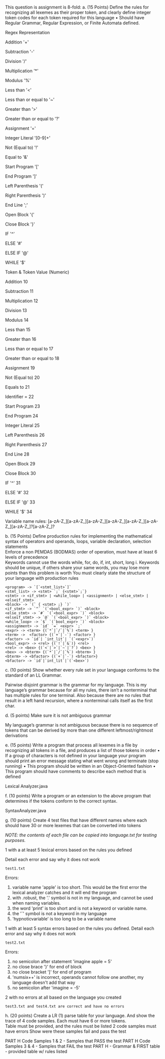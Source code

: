 This question is assignment is 8-fold:
a. (15 Points) Define the rules for recognizing all lexemes as their proper token, and clearly define integer token codes for each token required for this language 
• Should have Regular Grammar, Regular Expression, or Finite Automata defined.

Regex Representation

Addition '+'

Subtraction '-'

Division '/'

Multiplication '*'

Modulus '%'

Less than '<'

Less than or equal to '~' 

Greater than '>'

Greater than or equal to '?'

Assignment '='

Integer Literal '[0-9]+'

Not (Equal to) '!'

Equal to '&'

Start Program '['

End Program ']'

Left Parenthesis '('

Right Parenthesis ')'

End Line ';'

Open Block '{'

Close Block '}'

IF '^'

ELSE '#'

ELSE IF '@'

WHILE '$'


Token & Token Value (Numeric)

Addition 10

Subtraction 11

Multiplication 12

Division 13

Modulus 14

Less than 15

Greater than 16

Less than or equal to 17

Greater than or equal to 18

Assignment 19

Not (Equal to) 20

Equals to 21

Identifier = 22

Start Program 23

End Program 24

Integer Literal 25

Left Parenthesis 26

Right Parenthesis 27

End Line 28

Open Block 29

Close Block 30

IF '^' 31

ELSE '#' 32

ELSE IF '@' 33

WHILE '$' 34

Variable name rules: 
[a-zA-Z_][a-zA-Z_][a-zA-Z_][a-zA-Z_][a-zA-Z_][a-zA-Z_][a-zA-Z_]?[a-zA-Z_]?


b. (15 Points) Define production rules for implementing the mathematical syntax of operators and operands, loops, variable declaration, selection statements					
Enforce a non PEMDAS (BODMAS) order of operation, must have at least 6 levels of precedence				
Keywords cannot use the words while, for, do, if, int, short, long
 i. Keywords should be unique, if others share your same words, you may lose more points than this problem is worth
You must clearly state the structure of your language with production rules

    <program> -> `[`<stmt_list>`]`
    <stmt_list> -> <stmt> `;` {<stmt>`;`}
    <stmt> -> <if_stmt> | <while_loop> | <assignment> | <else_stmt> | <elseif_stmt>
    <block> -> `(` { <stmt> ;} `)`
    <if_stmt> -> `^` `(`<bool_expr> `)` <block> 
    <else_stmt> -> `#` `(`<bool_expr> `)` <block> 
    <elseif_stmt> -> `@` `(`<bool_expr> `)` <block> 
    <while_loop> -> `$` `(`bool_expr> `)` <block>
    <assignment> -> `id` `=` <expr> `;`
    <expr> -> <term> {(`*`|`/`|`%`) <term> }
    <term> ->  <factor> {(`+`|`-`) <factor> }
    <factor> -> `id`| `int_lit`| `(`<expr>`)`
    <bool_expr> -> <rel> {(`!`|`&`)} <rel>
    <rel> -> <bex> {(`<`|`>`|`~`|`?`) <bex> }
    <bex> -> <bterm> {(`*`|`/`|`%`) <bterm> }
    <bterm> -> <bfactor> {(`+`|`-`) <bfactor>}
    <bfactor> -> `id`|`int_lit`|`(`<bex>`)
c. (10 points) Show whether every rule set in your language conforms to the standard of an LL Grammar.	

Pairwise disjoint grammar is the grammar for my language. This is my language’s grammar because for all my rules, there isn’t a nonterminal that has multiple rules for one terminal. Also because there are no rules that result in a left hand recursion, where a nonterminal calls itself as the first char.

d. (5 points) Make sure it is not ambiguous grammar

My language’s grammar is not ambiguous because there is no sequence of tokens that can be derived by more than one different leftmost/rightmost derivations					

e. (15 points) Write a program that process all lexemes in a file by recognizing all tokens in a file, and produces a list of those tokens in order
 • If a group of characters is not defined in your language your program should print an error message stating what went wrong and terminate (stop running)
 • This program should be written in an Object-Oriented fashion
 • This program should have comments to describe each method that is defined

Lexical Analyzer.java
 						
f. (10 points) Write a program or an extension to the above program that determines if the tokens conform to the correct syntax. 

SyntaxAnalyzer.java
 						
g. (10 points) Create 4 test files that have different names where each should have 30 or more lexemes that can be converted into tokens

*NOTE: the contents of each file can be copied into language.txt for testing purposes.*

1 with a at least 5 lexical errors based on the rules you defined

Detail each error and say why it does not work

    test1.txt

Errors: 
1. variable name 'apple' is too short. This would be the first error the lexical analyzer catches and it will end the program
2. with .robust, the '.' symbol is not in my language, and cannot be used when naming variables.
3. the word 'print' is too short and is not a keyword or variable name.
4. the '`' symbol is not a keyword in my language
5. 'hypnoticvariable' is too long to be a variable name

1 with at least 5 syntax errors based on the rules you defined.
Detail each error and say why it does not work

    test2.txt

Errors:
1. no semicolon after statement 'imagine apple = 5'
2. no close brace '}' for end of block
3. no close bracket ']' for end of program
4. 'numsix++' is incorrect, operands cannot follow one another, my language doesn't add that way
5. no semicolon after 'imagine = -5'

2 with no errors at all based on the language you created
	
    test3.txt and test4.txt are correct and have no errors


h. (20 points) Create a LR (1) parse table for your language. And show the trace of 4 code samples. Each must have 6 or more tokens.				
Table must be provided, and the rules must be listed
2 code samples must have errors
Show were these samples fail and pass the test 

PART H Code Samples 1 & 2 - Samples that PASS the test
PART H Code Samples 3 & 4 - Samples that FAIL the test
PART H - Grammar & FIRST table - provided table w/ rules listed



